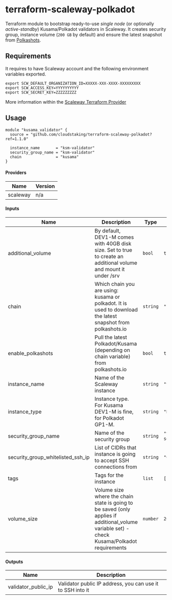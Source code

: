 # terraform-scaleway-polkadot

Terraform module to bootstrap ready-to-use _single node_ (or optionally _active-standby_) Kusama/Polkadot validators in Scaleway. It creates security group, instance volume (`200 GB` by default) and ensure the latest snapshot from [Polkashots](https://polkashots.io).

## Requirements

It requires to have Scaleway account and the following environment variables exported. 

```
export SCW_DEFAULT_ORGANIZATION_ID=XXXXX-XXX-XXXX-XXXXXXXXX
export SCW_ACCESS_KEY=YYYYYYYYYY
export SCW_SECRET_KEY=ZZZZZZZZZ
```

More information within the [Scaleway Terraform Provider](https://registry.terraform.io/providers/scaleway/scaleway/latest/docs)

## Usage

```hcl
module "kusama_validator" {
  source = "github.com/cloudstaking/terraform-scaleway-polkadot?ref=1.1.0"

  instance_name       = "ksm-validator"
  security_group_name = "ksm-validator"
  chain               = "kusama"
}
```

#### Providers

| Name | Version |
|------|---------|
| scaleway | n/a |

#### Inputs

| Name | Description | Type | Default |
|------|-------------|------|---------|
| additional_volume | By default, DEV1-M comes with 40GB disk size. Set to true to create an additional volume and mount it under /srv | `bool` | `true` |
| chain | Which chain you are using: kusama or polkadot. It is used to download the latest snapshot from polkashots.io | `string` | `"kusama"` |
| enable_polkashots | Pull the latest Polkadot/Kusama (depending on chain variable) from polkashots.io | `bool` | `true` |
| instance_name | Name of the Scaleway instance | `string` | `"validator"` |
| instance_type | Instance type. For Kusama DEV1-M is fine, for Polkadot GP1-M. | `string` | `"DEV1-M"` |
| security_group_name | Name of the security group | `string` | `"validator-sg"` |
| security_group_whitelisted_ssh_ip | List of CIDRs that instance is going to accept SSH connections from | `string` | `"0.0.0.0/0"` |
| tags | Tags for the instance | `list` | `[]` |
| volume_size | Volume size where the chain state is going to be saved (only applies if additional_volume variable set) - check Kusama/Polkadot requirements | `number` | `200` |

#### Outputs

| Name | Description |
|------|-------------|
| validator_public_ip | Validator public IP address, you can use it to SSH into it |


